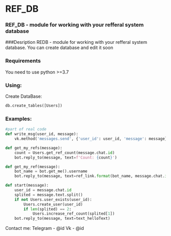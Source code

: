# REF_DB
### REF_DB - module for working with your refferal system database
###Desription
REDB - module for working with your refferal system database. You can create database and edit it soon 

### Requirements

You need to use python >=3.7



### Using:

Create DataBase:
```python
db.create_tables([Users])
```


### Examples:

```python
#part of real code 
def write_msg(user_id, message):
    vk.method('messages.send', {'user_id': user_id, 'message': message})

def get_my_refs(message):
    count = Users.get_ref_count(message.chat.id)
    bot.reply_to(message, text=f'Count: {count}')

def get_my_ref(message):
    bot_name = bot.get_me().username
    bot.reply_to(message, text=ref_link.format(bot_name, message.chat.id))

def start(message):
    user_id = message.chat.id
    splited = message.text.split()
    if not Users.user_exists(user_id):
        Users.create_user(user_id)
        if len(splited) == 2:
            Users.increase_ref_count(splited[1])
    bot.reply_to(message, text=text_helloText)
```
Contact me:
Telegram - @id
Vk - @id
